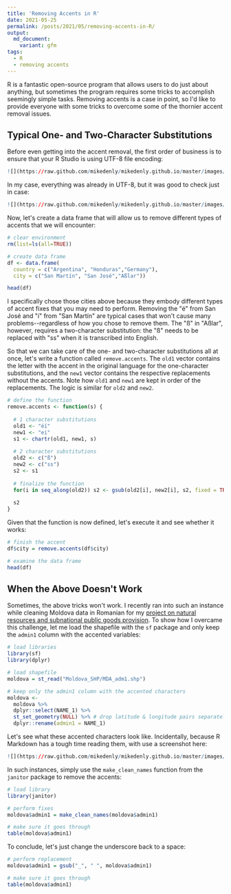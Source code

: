 ```yaml
---
title: 'Removing Accents in R'
date: 2021-05-25
permalink: /posts/2021/05/removing-accents-in-R/
output: 
  md_document:
    variant: gfm
tags:
  - R
  - removing accents
---
```




R is a fantastic open-source program that allows users to do just about anything, but sometimes the program requires some tricks to accomplish seemingly simple tasks. Removing accents is a case in point, so I'd like to provide everyone with some tricks to overcome some of the thornier accent removal issues. 

## Typical One- and Two-Character Substitutions

Before even getting into the accent removal, the first order of business is to ensure that your R Studio is using UTF-8 file encoding:

``` r
![](https://raw.github.com/mikedenly/mikedenly.github.io/master/images/encoding1.png)
```

In my case, everything was already in UTF-8, but it was good to check just in case:

``` r
![](https://raw.github.com/mikedenly/mikedenly.github.io/master/images/encoding2.png)
```

Now, let's create a data frame that will allow us to remove different types of accents that we will encounter:

``` r
# clear environment
rm(list=ls(all=TRUE)) 

# create data frame
df <- data.frame(
  country = c("Argentina", "Honduras","Germany"),
  city = c("San Martín", "San José","Aßlar"))

head(df)
```

I specifically chose those cities above because they embody different types of accent fixes that you may need to perform. Removing the "é" from San José and "í" from "San Martín" are typical cases that won't cause many problems--regardless of how you chose to remove them. The "ß" in "Aßlar", however, requires a two-character substitution: the "ß" needs to be replaced with "ss" when it is transcribed into English. 

So that we can take care of the one- and two-character substitutions all at once, let's  write a function called `remove.accents`. The `old1` vector contains the letter with the accent in the original language for the one-character substitutions, and the `new1` vector contains the respective replacements without the accents. Note how `old1` and `new1` are kept in order of the replacements. The logic is similar for `old2` and `new2`.

``` r
# define the function
remove.accents <- function(s) {
  
  # 1 character substitutions
  old1 <- "éí"
  new1 <- "ei"
  s1 <- chartr(old1, new1, s)
  
  # 2 character substitutions 
  old2 <- c("ß")
  new2 <- c("ss")
  s2 <- s1
  
  # finalize the function
  for(i in seq_along(old2)) s2 <- gsub(old2[i], new2[i], s2, fixed = TRUE)
  
  s2
}

```

Given that the function is now defined, let's execute it and see whether it works:

``` r
# finish the accent 
df$city = remove.accents(df$city)

# examine the data frame
head(df)
```

## When the Above Doesn't Work

Sometimes, the above tricks won't work. I recently ran into such an instance while cleaning Moldova data in Romanian for my [project on natural resources and subnational public goods provision](https://mikedenly.com/research/natural-resources-subnational-public-goods). To show how I overcame this challenge, let me load the shapefile with the `sf` package and only keep the `admin1` column with the accented variables:

``` r
# load libraries
library(sf)
library(dplyr)

# load shapefile
moldova = st_read("Moldova_SHP/MDA_adm1.shp")

# keep only the admin1 column with the accented characters
moldova <-  
  moldova %>% 
  dplyr::select(NAME_1) %>% 
  st_set_geometry(NULL) %>% # drop latitude & longitude pairs separately
  dplyr::rename(admin1 = NAME_1)
```

Let's see what these accented characters look like. Incidentally, because R Markdown has a tough time reading them, with use a screenshot here:

``` r
![](https://raw.github.com/mikedenly/mikedenly.github.io/master/images/moldovaaccents.png)
```

In such instances, simply use the `make_clean_names` function from the `janitor` package to remove the accents:

``` r
# load library
library(janitor)

# perform fixes
moldova$admin1 = make_clean_names(moldova$admin1)

# make sure it goes through
table(moldova$admin1)
```

To conclude, let's just change the underscore back to a space:

``` r
# perform replacement
moldova$admin1 = gsub("_", " ", moldova$admin1)

# make sure it goes through
table(moldova$admin1)
```

